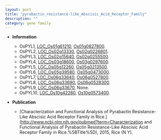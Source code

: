 ```yaml
---
layout: post
title: "pyrabactin_resistance-like_Abscisic_Acid_Receptor_Family"
description: ""
category: gene family
---
```


* **Information**  
    + OsPYL1, [LOC_Os01g61210](http://rice.plantbiology.msu.edu/cgi-bin/ORF_infopage.cgi?orf=LOC_Os01g61210), [Os01g0827800](http://rapdb.dna.affrc.go.jp/viewer/gbrowse_details/irgsp1?name=Os01g0827800).
    + OsPYL2, [LOC_Os02g13330](http://rice.plantbiology.msu.edu/cgi-bin/ORF_infopage.cgi?orf=LOC_Os02g13330), [Os02g0226801](http://rapdb.dna.affrc.go.jp/viewer/gbrowse_details/irgsp1?name=Os02g0226801).
    + OsPYL3, [LOC_Os02g15640](http://rice.plantbiology.msu.edu/cgi-bin/ORF_infopage.cgi?orf=LOC_Os02g15640), [Os02g0255500](http://rapdb.dna.affrc.go.jp/viewer/gbrowse_details/irgsp1?name=Os02g0255500).
    + OsPYL4, [LOC_Os03g18600](http://rice.plantbiology.msu.edu/cgi-bin/ORF_infopage.cgi?orf=LOC_Os03g18600), [Os03g0297600](http://rapdb.dna.affrc.go.jp/viewer/gbrowse_details/irgsp1?name=Os03g0297600).
    + OsPYL5, [LOC_Os05g12260](http://rice.plantbiology.msu.edu/cgi-bin/ORF_infopage.cgi?orf=LOC_Os05g12260), [Os05g0213500](http://rapdb.dna.affrc.go.jp/viewer/gbrowse_details/irgsp1?name=Os05g0213500).
    + OsPYL6, [LOC_Os05g39580](http://rice.plantbiology.msu.edu/cgi-bin/ORF_infopage.cgi?orf=LOC_Os05g39580), [Os05g0473000](http://rapdb.dna.affrc.go.jp/viewer/gbrowse_details/irgsp1?name=Os05g0473000).
    + OsPYL7, [LOC_Os06g33640](http://rice.plantbiology.msu.edu/cgi-bin/ORF_infopage.cgi?orf=LOC_Os06g33640), [Os06g0527800](http://rapdb.dna.affrc.go.jp/viewer/gbrowse_details/irgsp1?name=Os06g0527800).
    + OsPYL8, [LOC_Os06g33690](http://rice.plantbiology.msu.edu/cgi-bin/ORF_infopage.cgi?orf=LOC_Os06g33690), [Os06g0528300](http://rapdb.dna.affrc.go.jp/viewer/gbrowse_details/irgsp1?name=Os06g0528300).
    + OsPYL9, [LOC_Os06g33670](http://rice.plantbiology.msu.edu/cgi-bin/ORF_infopage.cgi?orf=LOC_Os06g33670), None.
    + OsPYL10, [LOC_Os10g42280](http://rice.plantbiology.msu.edu/cgi-bin/ORF_infopage.cgi?orf=LOC_Os10g42280), [Os10g0573400](http://rapdb.dna.affrc.go.jp/viewer/gbrowse_details/irgsp1?name=Os10g0573400).

* **Publication**  
    + [Characterization and Functional Analysis of Pyrabactin Resistance-Like Abscisic Acid Receptor Family in Rice.](http://www.ncbi.nlm.nih.gov/pubmed?term=Characterization and Functional Analysis of Pyrabactin Resistance-Like Abscisic Acid Receptor Family in Rice.%5BTitle%5D), 2015, Rice (N Y).



